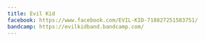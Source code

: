 ```yaml
---
title: Evil Kid
facebook: https://www.facebook.com/EVIL-KID-718827251583751/
bandcamp: https://evilkidband.bandcamp.com/
---
```

